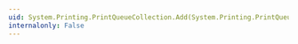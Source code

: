 ```yaml
---
uid: System.Printing.PrintQueueCollection.Add(System.Printing.PrintQueue)
internalonly: False
---
```

